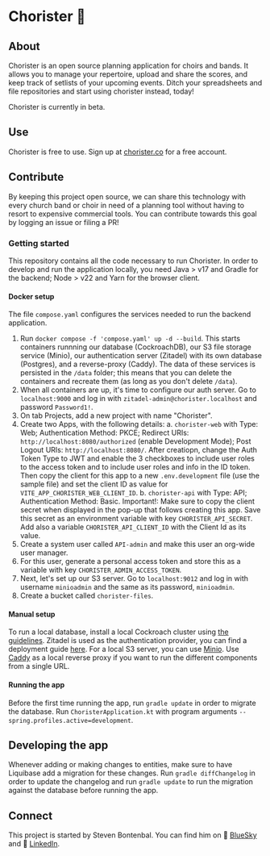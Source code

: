 # Chorister 🎵
## About
Chorister is an open source planning application for choirs and bands. It allows you to manage your repertoire, upload and share the scores, and keep track of setlists of your upcoming events. 
Ditch your spreadsheets and file repositories and start using chorister instead, today!

Chorister is currently in beta. 

## Use
Chorister is free to use. Sign up at [chorister.co](https://chorister.co) for a free account.

## Contribute
By keeping this project open source, we can share this technology with every church band or choir in need of a planning tool without having to resort to expensive commercial tools. You can contribute towards this goal by logging an issue or filing a PR!

### Getting started
This repository contains all the code necessary to run Chorister. In order to develop and run the application locally, you need Java > v17 and Gradle for the backend; Node > v22 and Yarn for the browser client.

#### Docker setup
The file `compose.yaml` configures the services needed to run the backend application.
1. Run `docker compose -f 'compose.yaml' up -d --build`.
This starts containers runnning our database (CockroachDB), our S3 file storage service (Minio), our authentication server (Zitadel) with its own database (Postgres), and a reverse-proxy (Caddy). The data of these services is persisted in the `/data` folder; this means that you can delete the containers and recreate them (as long as you don't delete `/data`).
1. When all containers are up, it's time to configure our auth server. Go to `localhost:9000` and log in with `zitadel-admin@chorister.localhost` and password `Password1!`. 
1. On tab Projects, add a new project with name "Chorister".
1. Create two Apps, with the following details:
    a. `chorister-web` with Type: Web; Authentication Method: PKCE; Redirect URIs: `http://localhost:8080/authorized` (enable Development Mode); Post Logout URIs: `http://localhost:8080/`. After creatiopn, change the Auth Token Type to JWT and enable the 3 checkboxes to include user roles to the access token and to include user roles and info in the ID token.
    Then copy the client for this app to a new `.env.development` file (use the sample file) and set the client ID as value for `VITE_APP_CHORISTER_WEB_CLIENT_ID`.
    b. `chorister-api` with Type: API; Authentication Method: Basic. Important!: Make sure to copy the client secret when displayed in the pop-up that follows creating this app.
    Save this secret as an environment variable with key `CHORISTER_API_SECRET`. Add also a variable `CHORISTER_API_CLIENT_ID` with the Client Id as its value.
1. Create a system user called `API-admin` and make this user an org-wide user manager.
1. For this user, generate a personal access token and store this as a variable with key `CHORISTER_ADMIN_ACCESS_TOKEN`.
1. Next, let's set up our S3 server. Go to `localhost:9012` and log in with username `minioadmin` and the same as its password, `minioadmin`.
1. Create a bucket called `chorister-files`.

#### Manual setup
To run a local database, install a local Cockroach cluster using [the guidelines](https://www.cockroachlabs.com/docs/stable/secure-a-cluster). Zitadel is used as the authentication provider, you can find a deployment guide [here](https://zitadel.com/docs/self-hosting/deploy/overview).
For a local S3 server, you can use [Minio](https://github.com/minio/minio). Use [Caddy](https://caddyserver.com/docs/install) as a local reverse proxy if you want to run the different components from a single URL.

#### Running the app

Before the first time running the app, run `gradle update` in order to migrate the database. Run `ChoristerApplication.kt` with program arguments `--spring.profiles.active=development`.

## Developing the app

Whenever adding or making changes to entities, make sure to have Liquibase add a migration for these changes. Run `gradle diffChangelog` in order to update the changelog and run `gradle update` to run the migration against the database before running the app.

## Connect
This project is started by Steven Bontenbal. You can find him on 🦋 [BlueSky](https://bsky.app/profile/steven-bl.bsky.social) and 🔗 [LinkedIn](https://www.linkedin.com/in/stevenbontenbal/).
